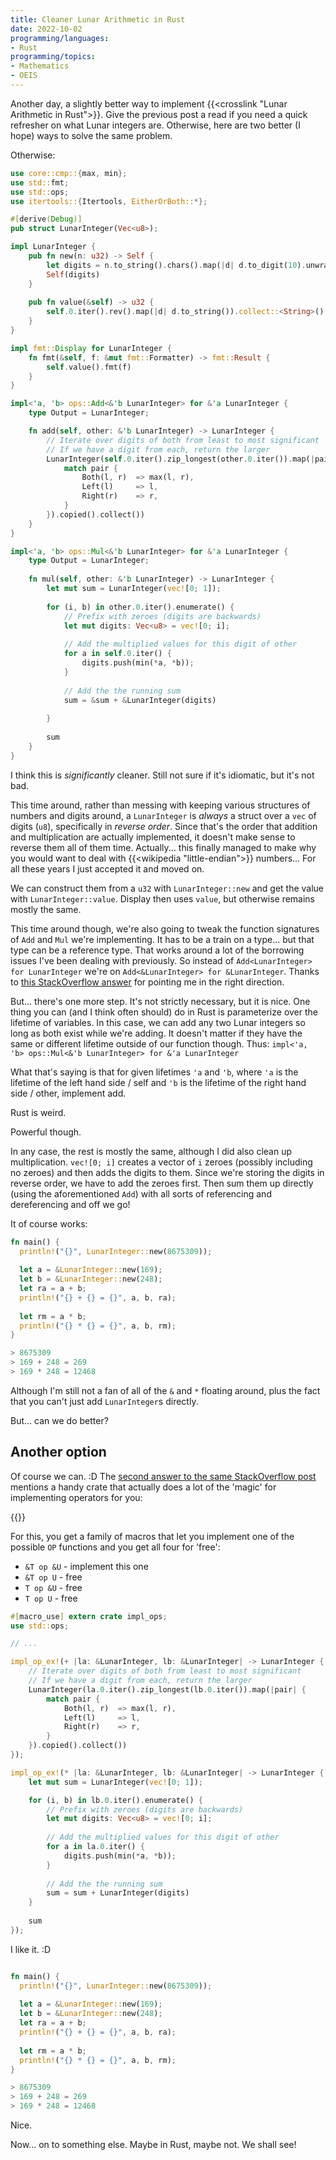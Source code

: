 ```yaml
---
title: Cleaner Lunar Arithmetic in Rust
date: 2022-10-02
programming/languages:
- Rust
programming/topics:
- Mathematics
- OEIS
---
```

Another day, a slightly better way to implement {{<crosslink "Lunar Arithmetic in Rust">}}. Give the previous post a read if you need a quick refresher on what Lunar integers are. Otherwise, here are two better (I hope) ways to solve the same problem. 

<!--more--> 

Otherwise:

```rust
use core::cmp::{max, min};
use std::fmt;
use std::ops;
use itertools::{Itertools, EitherOrBoth::*};

#[derive(Debug)]
pub struct LunarInteger(Vec<u8>);

impl LunarInteger {
    pub fn new(n: u32) -> Self {
        let digits = n.to_string().chars().map(|d| d.to_digit(10).unwrap() as u8).rev().collect();
        Self(digits)
    }
    
    pub fn value(&self) -> u32 {
        self.0.iter().rev().map(|d| d.to_string()).collect::<String>().parse().unwrap()
    }
}

impl fmt::Display for LunarInteger {
    fn fmt(&self, f: &mut fmt::Formatter) -> fmt::Result {
        self.value().fmt(f)
    }
}

impl<'a, 'b> ops::Add<&'b LunarInteger> for &'a LunarInteger {
    type Output = LunarInteger;

    fn add(self, other: &'b LunarInteger) -> LunarInteger {
        // Iterate over digits of both from least to most significant 
        // If we have a digit from each, return the larger
        LunarInteger(self.0.iter().zip_longest(other.0.iter()).map(|pair| {
            match pair {
                Both(l, r)  => max(l, r),
                Left(l)     => l,
                Right(r)    => r,
            }
        }).copied().collect())
    }
}

impl<'a, 'b> ops::Mul<&'b LunarInteger> for &'a LunarInteger {
    type Output = LunarInteger;
    
    fn mul(self, other: &'b LunarInteger) -> LunarInteger {
        let mut sum = LunarInteger(vec![0; 1]);
    
        for (i, b) in other.0.iter().enumerate() {
            // Prefix with zeroes (digits are backwards)
            let mut digits: Vec<u8> = vec![0; i];
            
            // Add the multiplied values for this digit of other
            for a in self.0.iter() {
                digits.push(min(*a, *b));
            }
            
            // Add the the running sum
            sum = &sum + &LunarInteger(digits)
            
        }
        
        sum
    }
}
```

I think this is *significantly* cleaner. Still not sure if it's idiomatic, but it's not bad. 

This time around, rather than messing with keeping various structures of numbers and digits around, a `LunarInteger` is *always* a struct over a `vec` of digits (`u8`), specifically in *reverse order*. Since that's the order that addition and multiplication are actually implemented, it doesn't make sense to reverse them all of them time. Actually... this finally managed to make why you would want to deal with {{<wikipedia "little-endian">}} numbers... For all these years I just accepted it and moved on. 

We can construct them from a `u32` with `LunarInteger::new` and get the value with `LunarInteger::value`. Display then uses `value`, but otherwise remains mostly the same. 

This time around though, we're also going to tweak the function signatures of `Add` and `Mul` we're implementing. It has to be a train on a type... but that type can be a reference type. That works around a lot of the borrowing issues I've been dealing with previously. So instead of `Add<LunarInteger> for LunarInteger` we're on `Add<&LunarInteger> for &LunarInteger`. Thanks to [this StackOverflow answer](https://stackoverflow.com/a/28005283) for pointing me in the right direction. 

But... there's one more step. It's not strictly necessary, but it is nice. One thing you can (and I think often should) do in Rust is parameterize over the lifetime of variables. In this case, we can add any two Lunar integers so long as both exist while we're adding. It doesn't matter if they have the same or different lifetime outside of our function though. Thus: `impl<'a, 'b> ops::Mul<&'b LunarInteger> for &'a LunarInteger`

What that's saying is that for given lifetimes `'a` and `'b`, where `'a` is the lifetime of the left hand side / self and `'b` is the lifetime of the right hand side / other, implement add. 

Rust is weird. 

Powerful though. 

In any case, the rest is mostly the same, although I did also clean up multiplication. `vec![0; i]` creates a vector of `i` zeroes (possibly including no zeroes) and then adds the digits to them. Since we're storing the digits in reverse order, we have to add the zeroes first. Then sum them up directly (using the aforementioned `Add`) with all sorts of referencing and dereferencing and off we go!

It of course works:

```rust
fn main() {
  println!("{}", LunarInteger::new(8675309));
  
  let a = &LunarInteger::new(169);
  let b = &LunarInteger::new(248);
  let ra = a + b;
  println!("{} + {} = {}", a, b, ra);
  
  let rm = a * b;
  println!("{} * {} = {}", a, b, rm);
}

> 8675309
> 169 + 248 = 269
> 169 * 248 = 12468
```

Although I'm still not a fan of all of the `&` and `*` floating around, plus the fact that you can't just add `LunarInteger`s directly. 

But... can we do better? 

## Another option

Of course we can. :D The [second answer to the same StackOverflow post](https://stackoverflow.com/a/57021762) mentions a handy crate that actually does a lot of the 'magic' for implementing operators for you:

{{<doc rust impl_ops>}}

For this, you get a family of macros that let you implement one of the possible `OP` functions and you get all four for 'free':

* `&T op &U` - implement this one
* `&T op U` - free
* `T op &U` - free
* `T op U` - free

```rust
#[macro_use] extern crate impl_ops;
use std::ops;

// ...

impl_op_ex!(+ |la: &LunarInteger, lb: &LunarInteger| -> LunarInteger {
    // Iterate over digits of both from least to most significant 
    // If we have a digit from each, return the larger
    LunarInteger(la.0.iter().zip_longest(lb.0.iter()).map(|pair| {
        match pair {
            Both(l, r)  => max(l, r),
            Left(l)     => l,
            Right(r)    => r,
        }
    }).copied().collect())
});

impl_op_ex!(* |la: &LunarInteger, lb: &LunarInteger| -> LunarInteger {
    let mut sum = LunarInteger(vec![0; 1]);

    for (i, b) in lb.0.iter().enumerate() {
        // Prefix with zeroes (digits are backwards)
        let mut digits: Vec<u8> = vec![0; i];
        
        // Add the multiplied values for this digit of other
        for a in la.0.iter() {
            digits.push(min(*a, *b));
        }
        
        // Add the the running sum
        sum = sum + LunarInteger(digits)
    }
    
    sum
});
```

I like it. :D 

```rust

fn main() {
  println!("{}", LunarInteger::new(8675309));
  
  let a = &LunarInteger::new(169);
  let b = &LunarInteger::new(248);
  let ra = a + b;
  println!("{} + {} = {}", a, b, ra);
  
  let rm = a * b;
  println!("{} * {} = {}", a, b, rm);
}

> 8675309
> 169 + 248 = 269
> 169 * 248 = 12468
```

Nice. 

Now... on to something else. Maybe in Rust, maybe not. We shall see!